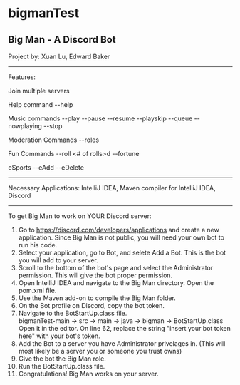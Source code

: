 # bigmanTest

Big Man - A Discord Bot
--------------------------------------------------
Project by:
Xuan Lu, Edward Baker

--------------------------------------------------
Features:

Join multiple servers

Help command
--help

Music commands
--play <keyword or url>
--pause
--resume
--playskip
--queue
--nowplaying
--stop

Moderation Commands
--roles

Fun Commands
--roll <# of rolls>d<sides of dice>
--fortune

eSports
--eAdd
--eDelete

-------------------------------------------------
Necessary Applications:
IntelliJ IDEA,
Maven compiler for IntelliJ IDEA,
Discord

-------------------------------------------------
To get Big Man to work on YOUR Discord server:
1. Go to https://discord.com/developers/applications and create a new application. 
   Since Big Man is not public, you will need your own bot to run his code. 
2. Select your application, go to Bot, and selete Add a Bot. 
   This is the bot you will add to your server.
3. Scroll to the bottom of the bot's page and select the Administrator permission. 
   This will give the bot proper permission.
4. Open IntelliJ IDEA and navigate to the Big Man directory. Open the pom.xml file.
5. Use the Maven add-on to compile the Big Man folder.
6. On the Bot profile on Discord, copy the bot token.
7. Navigate to the BotStartUp.class file.  
   bigmanTest-main -> src -> main -> java -> bigman -> BotStartUp.class
   Open it in the editor. On line 62,
   replace the string "insert your bot token here" with your bot's token.
8. Add the Bot to a server you have Administrator privelages in. 
   (This will most likely be a server you or someone you trust owns)
9. Give the bot the Big Man role.
10. Run the BotStartUp.class file.
11. Congratulations! Big Man works on your server.


